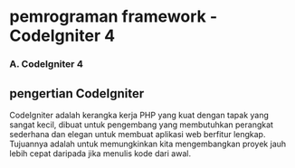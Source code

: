 # pemrograman framework - CodeIgniter 4

### A. CodeIgniter 4

## pengertian CodeIgniter
  CodeIgniter adalah kerangka kerja PHP yang kuat dengan tapak yang sangat kecil, dibuat untuk pengembang yang membutuhkan perangkat sederhana dan elegan untuk membuat aplikasi web berfitur lengkap. Tujuannya adalah untuk memungkinkan kita mengembangkan proyek jauh lebih cepat daripada jika menulis kode dari awal.
